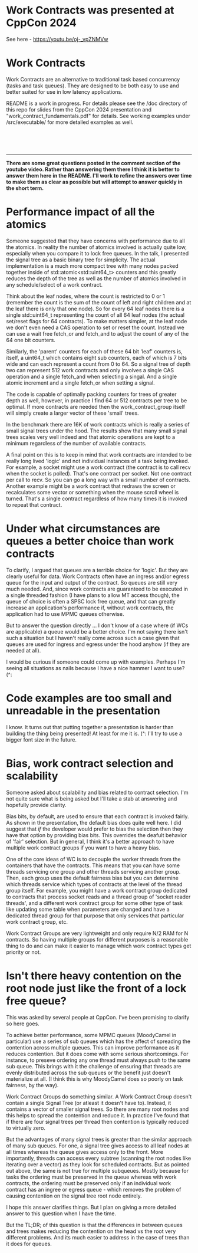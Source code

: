 # Work Contracts was presented at CppCon 2024
See here - https://youtu.be/oj-_vpZNMVw


# Work Contracts

Work Contracts are an alternative to traditional task based concurrency (tasks and task queues).  They are designed to be both easy to use and better suited for use in low latency applications.

README is a work in progress.  For details please see the /doc directory of this repo for slides from the CppCon 2024 presentation and "work_contract_fundamentals.pdf" for details.
See working examples under /src/executable/ for more detailed examples as well.  

</br></br></br>

------------------------------------------------------------------

**There are some great questions posted in the comment section of the youtube video.  Rather than answering them there I think it is better to answer them here in the README. I'll work to refine the answers over time to make them as clear as possible but will attempt to answer quickly in the short term.**


# Performance impact of all the atomics

Someone suggested that they have concerns with performance due to all the atomics.  In reality the number of atomics involved is actually quite low, especially when you compare it to 
lock free queues.  In the talk, I presented the signal tree as a basic binary tree for simplicity.  The actual implementation is a much more compact tree with many nodes packed together 
inside of std::atomic&lt;std::uint64_t&gt; counters and this greatly reduces the depth of the tree as well as the number of atomics involved in any schedule/select of a work contract.

Think about the leaf nodes, where the count is restricted to 0 or 1 (remember the count is the sum of the count of left and right children and at the leaf there is only that one node).
So for every 64 leaf nodes there is a single std::uint64_t representing the count of all 64 leaf nodes (the actual set/reset flags for 64 contracts).  To make matters simpler, at the
leaf node we don't even need a CAS operation to set or reset the count.  Instead we can use a wait free fetch_or and fetch_and to adjust the count of any of the 64 one bit counters.

Similarly, the 'parent' counters for each of these 64 bit 'leaf' counters is, itself, a uint64_t which contains eight sub counters, each of which is 7 bits wide and can each represent
a count from 0 to 64.  So a signal tree of depth two can represent 512 work contracts and only involves a single CAS operation and a single fetch_and when selecting a singal. And a single
atomic increment and a single fetch_or when setting a signal.

The code is capable of optimally packing counters for trees of greater depth as well, however, in practice I find 64 or 512 contracts per tree to be optimal.  If more contracts are needed
then the work_contract_group itself will simply create a larger vector of these 'small' trees.

In the benchmark there are 16K of work contracts which is really a series of small signal trees under the hood.  The results show that many small signal trees scales very well indeed and that 
atomic operations are kept to a minimum regardless of the number of available contracts.

A final point on this is to keep in mind that work contracts are intended to be really long lived 'logic' and not individual instances of a task being invoked.  For example, a socket might
use a work contract (the contract is to call recv when the socket is polled).  That's one contract per socket.  Not one contract per call to recv.  So you can go a long way with a small
number of contracts.  Another example might be a work contract that redraws the screen or recalculates some vector or something when the mouse scroll wheel is turned.  That's a single contract
regardless of how many times it is invoked to repeat that contract.


# Under what circumstances are queues a better choice than work contracts

To clarify, I argued that queues are a terrible choice for 'logic'.  But they are clearly useful for data.  Work Contracts often have an ingress and/or egress queue for the input and output
of the contract.  So queues are still very much needed.  And, since work contracts are guaranteed to be executed in a single threaded fashion (I have plans to allow MT access though), the
queue of choice is often a SPSC lock free queue, and that can greatly increase an application's performance if, without work contracts, the application had to use MPMC queues otherwise.

But to answer the question directly ... I don't know of a case where (if WCs are applicable) a queue would be a better choice.  I'm not saying there isn't such a situation but I haven't
really come across such a case given that queues are used for ingress and egress under the hood anyhow (if they are needed at all).  

I would be curious if someone could come up with examples.  Perhaps I'm seeing all situations as nails because I have a nice hammer I want to use?  (^:


# Code examples are too small and unreadable in the presentation

I know.  It turns out that putting together a presentation is harder than building the thing being presented!  At least for me it is.  (^:
I'll try to use a bigger font size in the future.


# Bias, work contract selection and scalability

Someone asked about scalability and bias related to contract selection.  I'm not quite sure what is being asked but I'll take a stab at answering and hopefully provide clarity.

Bias bits, by default, are used to ensure that each contract is invoked fairly.  As shown in the presentation, the default bias does quite well here.  I did suggest that *if* the
developer would prefer to bias the selection then they have that option by providing bias bits.  This overrides the deafult behavior of 'fair' selection.  But in general, I think
it's a better approach to have multiple work contract groups if you want to have a heavy bias. 

One of the core ideas of WC is to decouple the worker threads from the containers that have the contracts.  This means that you can have some threads servicing one group and
other threads servicing another group.  Then, each group uses the default fairness bias but you can determine which threads service which types of contracts at the level of the thread
group itself.  For example, you might have a work contract group dedicated to contracts that process socket reads and a thread group of 'socket reader threads', and a different 
work contract group for some other type of task like updating some table when parameters are changed and have a dedicated thread group for that purpose that only services that particular
work contract group, etc.

Work Contract Groups are very lightweight and only require N/2 RAM for N contracts.  So having multiple groups for different purposes is a reasonable thing to do and can make it easier
to manage which work contract types get priority or not.


# Isn't there heavy contention on the root node just like the front of a lock free queue?

This was asked by several people at CppCon.  I've been promising to clarify so here goes.

To achieve better performance, some MPMC queues (MoodyCamel in particular) use a series of sub queues which has the affect of spreading the contention across multiple queues.  This can
improve performance as it reduces contention.  But it does come with some serious shortcomings.  For instance, to preseve ordering any one thread must always push to the same sub queue.
This brings with it the challenge of ensuring that threads are evenly distributed across the sub queues or the benefit just doesn't materialize at all.  (I think this is why MoodyCamel
does so poorly on task fairness, by the way).

Work Contract Groups do something similar.  A Work Contract Group doesn't contain a single Signal Tree (or atleast it doesn't have to).  Instead, it contains a vector of smaller signal trees.
So there are many root nodes and this helps to spread the contention and reduce it.  In practice I've found that if there are four signal trees per thread then contention is typically reduced
to virtually zero.  

But the advantages of many signal trees is greater than the similar approach of many sub queues.  For one, a signal tree gives access to all leaf nodes at all times whereas the queue gives 
access only to the front.  More importantly, threads can access every subtree (scanning the root nodes like iterating over a vector) as they look for scheduled contracts.  But as pointed out
above, the same is not true for multiple subqueues.  Mostly because for tasks the ordering must be preserved in the queue whereas with work contracts, the ordering must be preserved only if an
individual work contract has an ingree or egress queue - which removes the problem of causing contention on the signal tree root node entirely.

I hope this answer clarifies things.  But I plan on giving a more detailed answer to this question when I have the time.  

But the TL;DR; of this question is that the differences in between queues and trees makes reducing the contention on the head vs the root very different problems.  And its much easier to address in the case of trees than it does for queues.
